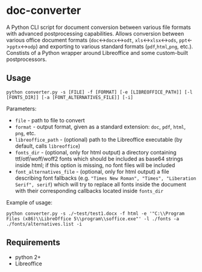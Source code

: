 # doc-converter

A Python CLI script for document conversion between various file formats with advanced postprocessing capabilities. Allows conversion between various office document formats (`doc`<->`docx`<->`odt`, `xls`<->`xlsx`<->`ods`, `ppt`<->`pptx`<->`odp`) and exporting to various standard formats (`pdf`,`html`,`png`, etc.). Constists of a Python wrapper around Libreoffice and some custom-built postprocessors.

## Usage

```
python converter.py -s [FILE] -f [FORMAT] [-e [LIBREOFFICE_PATH]] [-l [FONTS_DIR]] [-a [FONT_ALTERNATIVES_FILE]] [-i]
```

Parameters:

 - `file` - path to file to convert
 - `format` - output format, given as a standard extension: `doc`, `pdf`, `html`, `png`, etc.
 - `libreoffice_path` - (optional) path to the Libreoffice executable (by default, calls `libreoffice`)
 - `fonts_dir` - (optional, only for html output) a directory containing ttf/otf/woff/woff2 fonts which should be included as base64 strings inside html; if this option is missing, no font files will be included
 - `font_alternatives_file` - (optional, only for html output) a file describing font fallbacks (e.g. `"Times New Roman", "Times", "Liberation Serif", serif`) which will try to replace all fonts inside the document with their corresponding callbacks located inside `fonts_dir`
 

Example of usage:

```
python converter.py -s ./~test/test1.docx -f html -e '"C:\\Program Files (x86)\\LibreOffice 5\\program\\soffice.exe"' -l ./fonts -a ./fonts/alternatives.list -i
```


 ## Requirements

 - python 2+
 - Libreoffice